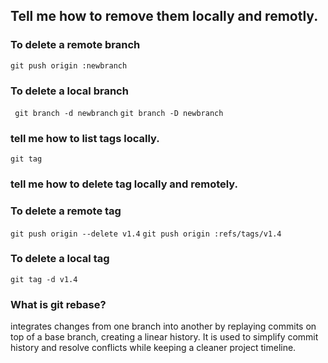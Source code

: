 ## Tell me how to remove them locally and remotly.
### To delete a remote branch
```git push origin :newbranch```
###  To delete a local branch
``` git branch -d newbranch```
```git branch -D newbranch```
### tell me how to list tags locally.
```git tag```
### tell me how to delete tag locally and remotely.

### To delete a remote tag 
```git push origin --delete v1.4```
```git push origin :refs/tags/v1.4```
### To delete a local tag
```git tag -d v1.4```
### What is git rebase?
integrates changes from one branch into another by replaying commits on top of a base branch, creating a linear history.
It is used to simplify commit history and resolve conflicts while keeping a cleaner project timeline.
